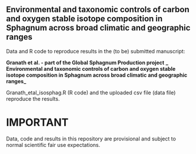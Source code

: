 ## Environmental and taxonomic controls of carbon and oxygen stable isotope composition in Sphagnum across broad climatic and geographic ranges

Data and R code to reproduce results in the (to be) submitted manuscript:

**Granath et al. - part of the Global Sphagnum Production project**
**_ Environmental and taxonomic controls of carbon and oxygen stable isotope composition in Sphagnum across broad climatic and geographic ranges_**

Granath_etal_isosphag.R (R code) and the uploaded csv file (data file) reproduce the results.

# IMPORTANT
Data, code and results in this repository are provisional and subject to normal scientific fair use expectations.
